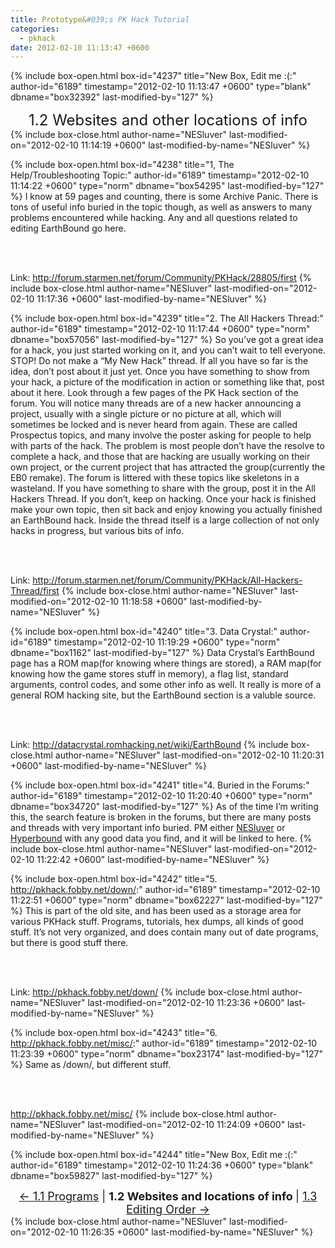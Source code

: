 ```yaml
---
title: Prototype&#039;s PK Hack Tutorial
categories:
  - pkhack
date: 2012-02-10 11:13:47 +0600
---
```

{% include box-open.html box-id="4237" title="New Box, Edit me :(:" author-id="6189" timestamp="2012-02-10 11:13:47 +0600" type="blank" dbname="box32392" last-modified-by="127" %}
<center><font size="5">1.2 Websites and other locations of info</font></center>
{% include box-close.html author-name="NESluver" last-modified-on="2012-02-10 11:14:19 +0600" last-modified-by-name="NESluver" %}

{% include box-open.html box-id="4238" title="1, The Help/Troubleshooting Topic:" author-id="6189" timestamp="2012-02-10 11:14:22 +0600" type="norm" dbname="box54295" last-modified-by="127" %}
I know at 59 pages and counting, there is some Archive Panic. There is tons of useful info buried in the topic
though, as well as answers to many problems encountered while hacking. Any and all questions related to editing EarthBound
go here.

<br /><br />

Link: <a href="http://forum.starmen.net/forum/Community/PKHack/28805/first">http://forum.starmen.net/forum/Community/PKHack/28805/first</a>
{% include box-close.html author-name="NESluver" last-modified-on="2012-02-10 11:17:36 +0600" last-modified-by-name="NESluver" %}

{% include box-open.html box-id="4239" title="2. The All Hackers Thread:" author-id="6189" timestamp="2012-02-10 11:17:44 +0600" type="norm" dbname="box57056" last-modified-by="127" %}
So you’ve got a great idea for a hack, you just started working on it, and you can’t wait to tell everyone. STOP!
Do not make a “My New Hack” thread. If all you have so far is the idea, don’t post about it just yet. Once you have
something to show from your hack, a picture of the modification in action or something like that, post about it here. Look
through a few pages of the PK Hack section of the forum. You will notice many threads are of a new hacker announcing a
project, usually with a single picture or no picture at all, which will sometimes be locked and is never heard from again.
These are called Prospectus topics, and many involve the poster asking for people to help with parts of the hack. The
problem is most people don’t have the resolve to complete a hack, and those that are hacking are usually working on their
own project, or the current project that has attracted the group(currently the EB0 remake). The forum is littered with
these topics like skeletons in a wasteland. If you have something to share with the group, post it in the All Hackers
Thread. If you don’t, keep on hacking. Once your hack is finished make your own topic, then sit back and enjoy
knowing you actually finished an EarthBound hack. Inside the thread itself is a large collection of not only hacks in
progress, but various bits of info.

<br /><br />

Link: <a href="http://forum.starmen.net/forum/Community/PKHack/All-Hackers-Thread/first">http://forum.starmen.net/forum/Community/PKHack/All-Hackers-Thread/first</a>
{% include box-close.html author-name="NESluver" last-modified-on="2012-02-10 11:18:58 +0600" last-modified-by-name="NESluver" %}

{% include box-open.html box-id="4240" title="3. Data Crystal:" author-id="6189" timestamp="2012-02-10 11:19:29 +0600" type="norm" dbname="box1162" last-modified-by="127" %}
Data Crystal’s EarthBound page has a ROM map(for knowing where things are stored), a RAM map(for knowing how the
game stores stuff in memory), a flag list, standard arguments, control codes, and some other info as well. It really
is more of a general ROM hacking site, but the EarthBound section is a valuble source.

<br /><br />

Link: <a href="http://datacrystal.romhacking.net/wiki/EarthBound">http://datacrystal.romhacking.net/wiki/EarthBound</a>
{% include box-close.html author-name="NESluver" last-modified-on="2012-02-10 11:20:31 +0600" last-modified-by-name="NESluver" %}

{% include box-open.html box-id="4241" title="4. Buried in the Forums:" author-id="6189" timestamp="2012-02-10 11:20:40 +0600" type="norm" dbname="box34720" last-modified-by="127" %}
As of the time I’m writing this, the search feature is broken in the forums, but there are many posts and threads
with very important info buried. PM either <a href="http://forum.starmen.net/members/6189">NESluver</a> or <a href="http://forum.starmen.net/members/7412">Hyperbound</a> with any good data you find, and it will be linked to here.
{% include box-close.html author-name="NESluver" last-modified-on="2012-02-10 11:22:42 +0600" last-modified-by-name="NESluver" %}

{% include box-open.html box-id="4242" title="5. http://pkhack.fobby.net/down/:" author-id="6189" timestamp="2012-02-10 11:22:51 +0600" type="norm" dbname="box62227" last-modified-by="127" %}
This is part of the old site, and has been used as a storage area for various PKHack stuff. Programs, tutorials,
hex dumps, all kinds of good stuff. It’s not very organized, and does contain many out of date programs, but there is
good stuff there.

<br /><br />

Link: <a href="http://pkhack.fobby.net/down/">http://pkhack.fobby.net/down/</a>
{% include box-close.html author-name="NESluver" last-modified-on="2012-02-10 11:23:36 +0600" last-modified-by-name="NESluver" %}

{% include box-open.html box-id="4243" title="6. http://pkhack.fobby.net/misc/:" author-id="6189" timestamp="2012-02-10 11:23:39 +0600" type="norm" dbname="box23174" last-modified-by="127" %}
Same as /down/, but different stuff.

<br /><br />

<a href="http://pkhack.fobby.net/misc/">http://pkhack.fobby.net/misc/</a>
{% include box-close.html author-name="NESluver" last-modified-on="2012-02-10 11:24:09 +0600" last-modified-by-name="NESluver" %}

{% include box-open.html box-id="4244" title="New Box, Edit me :(:" author-id="6189" timestamp="2012-02-10 11:24:36 +0600" type="blank" dbname="box59827" last-modified-by="127" %}
<center><font size="4"><a href="section1part1.php">&larr; 1.1 Programs</a> | <b>1.2 Websites and locations of info </b> | <a href="section1part3.php">1.3 Editing Order &rarr;</a></font></center>
{% include box-close.html author-name="NESluver" last-modified-on="2012-02-10 11:26:35 +0600" last-modified-by-name="NESluver" %}
